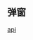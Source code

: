 

## 弹窗

[api](https://github.com/cqlql/cqlql.github.io/blob/master/demo/20170217_%E5%BC%B9%E7%AA%97/README.md)
